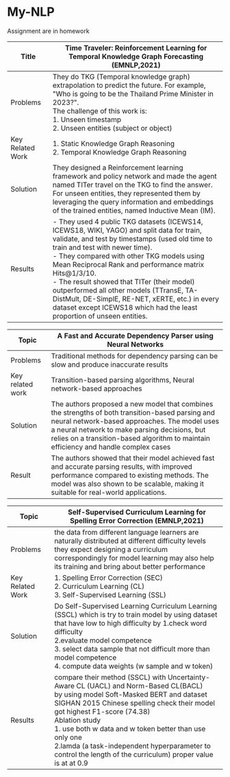 # My-NLP
Assignment are in homework




| Title | Time Traveler: Reinforcement Learning for Temporal Knowledge Graph Forecasting (EMNLP,2021) |
|----------------|-----------|
| Problems | They do TKG (Temporal knowledge graph) extrapolation to predict the future. For example, "Who is going to be the Thailand Prime Minister in 2023?". <br> The challenge of this work is:<br> 1. Unseen timestamp <br> 2. Unseen entities (subject or object) |
| Key Related Work | 1. Static Knowledge Graph Reasoning <br>2. Temporal Knowledge Graph Reasoning |
| Solution | They designed a Reinforcement learning framework and policy network and made the agent named TITer travel on the TKG to find the answer.<br>For unseen entities, they represented them by leveraging the query information and embeddings of the trained entities, named Inductive Mean (IM). |
| Results  | - They used 4 public TKG datasets (ICEWS14, ICEWS18, WIKI, YAGO) and split data for train, validate, and test by timestamps (used old time to train and test with newer time). <br>- They compared with other TKG models using Mean Reciprocal Rank and performance matrix Hits@1/3/10.<br>- The result showed that TITer (their model) outperformed all other models (TTransE, TA-DistMult, DE-SimplE, RE-NET, xERTE, etc.) in every dataset except ICEWS18 which had the least proportion of unseen entities. |




| Topic | A Fast and Accurate Dependency Parser using Neural Networks |
|----|----|
| Problems | Traditional methods for dependency parsing can be slow and produce inaccurate results |
| Key related work |Transition-based parsing algorithms, Neural network-based approaches |
| Solution | The authors proposed a new model that combines the strengths of both transition-based parsing and neural network-based approaches. The model uses a neural network to make parsing decisions, but relies on a transition-based algorithm to maintain efficiency and handle complex cases |
| Result | The authors showed that their model achieved fast and accurate parsing results, with improved performance compared to existing methods. The model was also shown to be scalable, making it suitable for real-world applications. |


|Topic| Self-Supervised Curriculum Learning for Spelling Error Correction (EMNLP,2021)|
|----|----|
| Problems | the data from different language learners are naturally distributed at different difficulty levels  <br>they expect designing a curriculum correspondingly for model learning may also help its training and bring about better performance |
| Key Related Work| 1. Spelling Error Correction (SEC)<br>2. Curriculum Learning (CL)<br>3. Self-Supervised Learning (SSL)|
| Solution | Do Self-Supervised Learning Curriculum Learning (SSCL) which is try to train model by using dataset that have low to high difficulty by 1.check word  difficulty<br>2.evaluate model competence<br>3. select data sample that not difficult more than model competence <br> 4. compute data weights (w sample and w token)  |
| Results| compare their method (SSCL) with Uncertainty-Aware CL (UACL) and Norm-Based CL(BACL) <br> by using model Soft-Masked BERT and dataset SIGHAN 2015 Chinese    spelling check their model got highest F1-score (74.38) <br> Ablation study <br> 1. use both w data and w token better than use only one <br> 2.lamda (a task-independent hyperparameter to control the length of the curriculum) proper value is at at 0.9|

